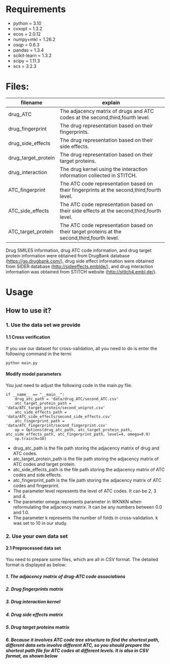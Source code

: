 # Requirements
+ python = 3.10
+ cvxopt = 1.3.2
+ ecos = 2.0.12
+ numpy+mkl = 1.26.2
+ osqp = 0.6.3
+ pandas = 1.3.4
+ scikit-learn = 1.3.2
+ scipy = 1.11.3
+ scs = 3.2.3
# Files:
 filename | explain
 ------------------------- | -------------------------
 drug_ATC | The adjacency matrix of drugs and ATC codes at the second,third,fourth level.
 drug_fingerprint | The drug representation based on their fingerprints.
 drug_side_effects | The drug representation based on their side effects.
 drug_target_protein | The drug representation based on their target proteins.
 drug_interaction | The drug kernel using the interaction information collected in STITCH.
 ATC_fingerprint | The ATC code representation based on their fingerprints at the second,third,fourth level.
 ATC_side_effects | The ATC code representation based on their side effects at the second,third,fourth level.
 ATC_target_protein | The ATC code representation based on their target proteins at the second,third,fourth level.

Drug SMILES information, drug ATC code information, and drug target protein information were obtained from DrugBank database (https://go.drugbank.com/), drug side effect information were obtained from SIDER database (http://sideeffects.emblde/), and drug interaction information was obtained from STITCH website (http://stitch4.embl.de/).
# Usage
## How to use it?
### 1. Use the data set we provide
#### 1.1 Cross verification
If you use our dataset for cross-validation, all you need to do is enter the following command in the termi

    python main.py 
    
#### Modify model parameters 
You just need to adjust the following code in the main.py file.

    if __name__ == "__main__":
        drug_atc_path = 'data/drug_ATC/second_ATC.csv'
        atc_target_protein_path = 'data/ATC_target_protein/second_uniprot.csv'
        atc_side_effects_path = 'data/ATC_side_effects/second_side_effects.csv'
        atc_fingerprint_path = 'data/ATC_fingerprint/second_fingerprint.csv'
        op = Options(drug_atc_path, atc_target_protein_path, atc_side_effects_path, atc_fingerprint_path, level=4, omega=0.9)
        op.train(k=10)
          
+ drug_atc_path is the file path storing the adjacency matrix of drug and ATC codes.
+ atc_target_protein_path is the file path storing the adjacency matrix of ATC codes and target protein.
+ atc_side_effects_path is the file path storing the adjacency matrix of ATC codes and side effects.
+ atc_fingerprint_path is the file path storing the adjacency matrix of ATC codes and fingerprint.
+ The parameter level represents the level of ATC codes. It can be 2, 3 and 4.
+ The parameter omega represents parameter in WKNKN when reformulating the adjacency matrix. It can be any numbers between 0.0 and 1.0.
+ The parameter k represents the number of folds in cross-validation. k was set to 10 in our study.

### 2. Use your own data set
#### 2.1 Preprocessed data set
You need to prepare some files, which are all in CSV format. The detailed format is displayed as below:
##### 1. The adjacency matrix of drug-ATC code associations
##### 2. Drug fingerprints matrix
##### 3. Drug interaction kernel
##### 4. Drug side effects matrix
##### 5. Drug target proteins matrix
##### 6. Because it involves ATC code tree structure to find the shortest path, different data sets involve different ATC, so you should prepare the shortest path file for ATC codes at different levels. It is also in CSV format, as shown below

